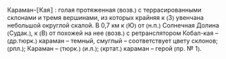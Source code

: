 ---
---

Караман-⟦Кая⟧
: голая протяженная ⦅возв.⦆ с террасированными склонами и тремя вершинами, из которых крайняя к ⦅З⦆ увенчана небольшой округлой скалой. В 0,7 км к ⦅Ю⦆ от ⦅н.п.⦆ Солнечная Долина ⦅Судак.⦆, к ⦅В⦆ от похожей на нее ⦅возв.⦆ с ретранслятором Кобал-кая – ⦅др.тюрк.⦆ караман – темный, смуглый – соответствует цвету склонов; ⦅рпл.⦆; Караман – ⦅тюрк.⦆ ⦅и.л.⦆; ⦅кртат.⦆ караман – герой ⦅пр. № 1⦆.
